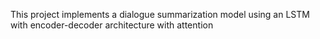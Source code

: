 This project implements a dialogue summarization model using an LSTM with encoder-decoder architecture with attention

